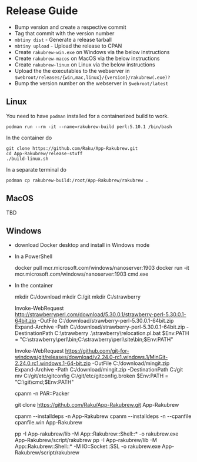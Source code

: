 Release Guide
=============

- Bump version and create a respective commit
- Tag that commit with the version number
- `mbtiny dist` - Generate a release tarball
- `mbtiny upload` - Upload the release to CPAN
- Create `rakubrew-win.exe` on Windows via the below instructions
- Create `rakubrew-macos` on MacOS via the below instructions
- Create `rakubrew-linux` on Linux via the below instructions
- Upload the the executables to the webserver in `$webroot/releases/{win,mac,linux}/{version}/rakubrew(.exe)?`
- Bump the version number on the webserver in `$webroot/latest`


Linux
-----

You need to have `podman` installed for a containerized build to work.

    podman run --rm -it --name=rakubrew-build perl:5.10.1 /bin/bash

In the container do

    git clone https://github.com/Raku/App-Rakubrew.git
    cd App-Rakubrew/release-stuff
    ./build-linux.sh
    
In a separate terminal do

    podman cp rakubrew-build:/root/App-Rakubrew/rakubrew .


MacOS
-----

TBD


Windows
-------

- download Docker desktop and install in Windows mode
- In a PowerShell

    docker pull mcr.microsoft.com/windows/nanoserver:1903
    docker run -it mcr.microsoft.com/windows/nanoserver:1903 cmd.exe
    
- In the container

    mkdir C:/download
    mkdir C:/git
    mkdir C:/strawberry
    
    Invoke-WebRequest http://strawberryperl.com/download/5.30.0.1/strawberry-perl-5.30.0.1-64bit.zip -OutFile C:/download/strawberry-perl-5.30.0.1-64bit.zip
    Expand-Archive -Path C:/download/strawberry-perl-5.30.0.1-64bit.zip -DestinationPath C:\strawberry
    .\strawberry\relocation.pl.bat
    $Env:PATH = "C:\strawberry\perl\bin;C:\strawberry\perl\site\bin;$Env:PATH"
    
    Invoke-WebRequest https://github.com/git-for-windows/git/releases/download/v2.24.0-rc1.windows.1/MinGit-2.24.0.rc1.windows.1-64-bit.zip -OutFile C:/download/mingit.zip
    Expand-Archive -Path C:/download/mingit.zip -DestinationPath C:/git
    mv C:/git/etc/gitconfig C:/git/etc/gitconfig.broken
    $Env:PATH = "C:\git\cmd;$Env:PATH"
    
    cpanm -n PAR::Packer
    
    git clone https://github.com/Raku/App-Rakubrew.git App-Rakubrew
    
    cpanm --installdeps -n App-Rakubrew
    cpanm --installdeps -n --cpanfile cpanfile.win App-Rakubrew
    
    pp -I App-rakubrew/lib -M App::Rakubrew::Shell::* -o rakubrew.exe App-Rakubrew/script/rakubrew
    pp -I App-rakubrew/lib -M App::Rakubrew::Shell::* -M IO::Socket::SSL -o rakubrew.exe App-Rakubrew/script/rakubrew

